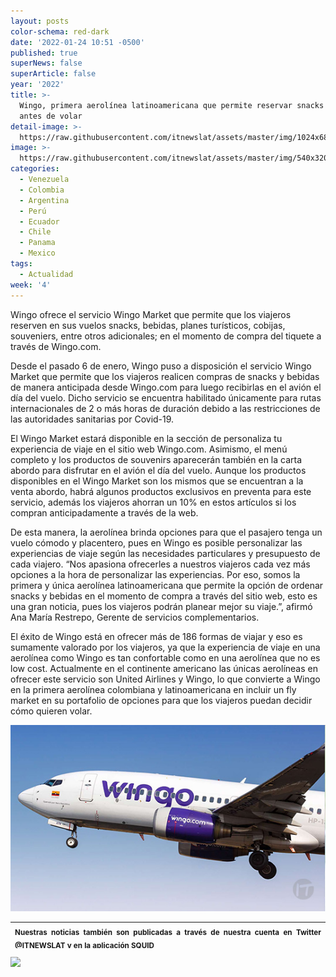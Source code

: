 ```yaml
---
layout: posts
color-schema: red-dark
date: '2022-01-24 10:51 -0500'
published: true
superNews: false
superArticle: false
year: '2022'
title: >-
  Wingo, primera aerolínea latinoamericana que permite reservar snacks y bebidas
  antes de volar 
detail-image: >-
  https://raw.githubusercontent.com/itnewslat/assets/master/img/1024x680/WINGO-g.jpg
image: >-
  https://raw.githubusercontent.com/itnewslat/assets/master/img/540x320/WINGO-p.jpg
categories:
  - Venezuela
  - Colombia
  - Argentina
  - Perú
  - Ecuador
  - Chile
  - Panama
  - Mexico
tags:
  - Actualidad
week: '4'
---
```

Wingo ofrece el servicio Wingo Market que permite que los viajeros reserven en sus vuelos snacks, bebidas, planes turísticos, cobijas, souveniers, entre otros adicionales; en el momento de compra del tiquete a través de Wingo.com.  
 
Desde el pasado 6 de enero, Wingo puso a disposición el servicio Wingo Market que permite que los viajeros realicen compras de snacks y bebidas de manera anticipada desde Wingo.com para luego recibirlas en el avión el día del vuelo. Dicho servicio se encuentra habilitado únicamente para rutas internacionales de 2 o más horas de duración debido a las restricciones de las autoridades sanitarias por Covid-19.  

El Wingo Market estará disponible en la sección de personaliza tu experiencia de viaje en el sitio web Wingo.com. Asimismo, el menú completo y los productos de souvenirs aparecerán también en la carta abordo para disfrutar en el avión el día del vuelo. Aunque los productos disponibles en el Wingo Market  son los mismos que se encuentran a la venta abordo, habrá algunos productos exclusivos en preventa para este servicio, además los viajeros ahorran un 10% en estos artículos si los compran anticipadamente  a través de la web. 

De esta manera, la aerolínea brinda opciones para que el pasajero tenga un vuelo cómodo y placentero, pues en Wingo es posible personalizar las experiencias de viaje según las necesidades particulares y presupuesto de cada viajero. “Nos apasiona ofrecerles a nuestros viajeros cada vez más opciones a la hora de personalizar las experiencias. Por eso, somos la primera y única aerolínea latinoamericana que permite la opción de ordenar snacks y bebidas en el momento de compra a través del sitio web, esto es una gran noticia, pues los viajeros podrán planear mejor su viaje.”, afirmó Ana María Restrepo, Gerente de servicios complementarios. 

El éxito de Wingo está en ofrecer más de 186 formas de viajar y eso es sumamente valorado por los viajeros, ya que la experiencia de viaje en una aerolínea como Wingo es tan confortable como en una aerolínea que no es low cost. Actualmente en el continente americano las únicas aerolíneas en ofrecer este servicio son United Airlines y Wingo, lo que convierte a Wingo en la primera aerolínea colombiana y latinoamericana en incluir  un fly market en su portafolio de opciones para que los viajeros puedan decidir cómo quieren volar.  

![](https://raw.githubusercontent.com/itnewslat/assets/master/img/540x320/WINGO-p.jpg)

<table style="height: 42px;" width="569">
<tbody>
<tr>
<td style="text-align: justify;"><sub><strong>Nuestras noticias también son publicadas a través de nuestra cuenta en Twitter <a href="https://twitter.com/itnewslat?lang=es">@ITNEWSLAT</a> y en la aplicación <a href="https://squidapp.co/en/">SQUID</a></strong></sub></td>
</tr>
</tbody>
</table>

<img src="https://tracker.metricool.com/c3po.jpg?hash=56f88a41e39ab42c063cc51676587a04"/>